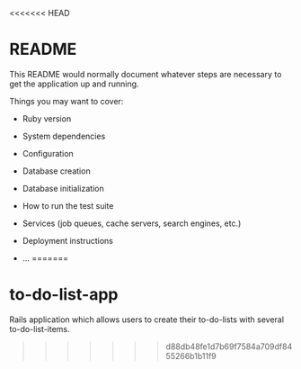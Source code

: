 <<<<<<< HEAD
# README

This README would normally document whatever steps are necessary to get the
application up and running.

Things you may want to cover:

* Ruby version

* System dependencies

* Configuration

* Database creation

* Database initialization

* How to run the test suite

* Services (job queues, cache servers, search engines, etc.)

* Deployment instructions

* ...
=======
# to-do-list-app
Rails application which allows users to create their to-do-lists with several to-do-list-items.
>>>>>>> d88db48fe1d7b69f7584a709df8455266b1b11f9
